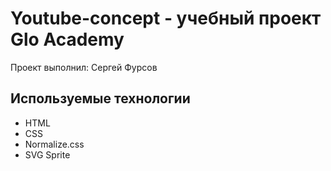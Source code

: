 # Youtube-concept - учебный проект Glo Academy
Проект выполнил: Сергей Фурсов

## Используемые технологии
- HTML
- CSS
- Normalize.css
- SVG Sprite
